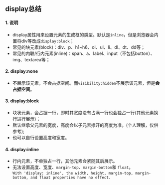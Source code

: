 display总结
--

#### 1. 说明
 - display属性用来设置元素的生成框的类型。默认是`inline`，但是浏览器会内置将div等改成`display:block`；
 - 常见的块元素(block)：div、p、h1~h6、ol、ul、li、dl、dt、dd等；
 - 常见的内联/行内元素(inline)：span、a、label、input（不包括button）、img、textarea等；
 
#### 2. display:none  
 - 不展示该元素，不会占据空间。而`visibility:hidden`不展示该元素，但是**会占据空间**。
 
#### 3. display:block
 - 块状元素，会占据一行，即时其宽度没有占满一行也会独占一行(其他元素换行进行展示)；
 - 默认继承父元素的宽度，高度会以子元素撑开的高度为准。(个人理解，仅供参考);
 - 也可以自行设置高度和宽度。
 
#### 4. display:inline
 - 行内元素，不单独占一行，其他元素会紧随其后展示。
 - 无法设置高度、宽度、`margin-top`、`margin-bottom`和 `float`。<br>
  `With 'display: inline', the width, height, margin-top, margin-bottom, and float properties have no effect.`
 
 
 
 
  
 
 
 
 
